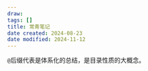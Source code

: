 ```yaml
---
draw:
tags: []
title: 常青笔记
date created: 2024-08-23
date modified: 2024-11-12
---
```


`@`后缀代表是体系化的总结，是目录性质的大概念。
